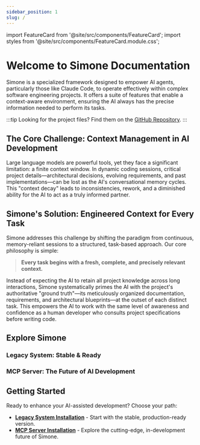 ```yaml
---
sidebar_position: 1
slug: /
---
```


import FeatureCard from '@site/src/components/FeatureCard';
import styles from '@site/src/components/FeatureCard.module.css';

# Welcome to Simone Documentation

<div class="lead-paragraph">
Simone is a specialized framework designed to empower AI agents, particularly those like Claude Code, to operate effectively within complex software engineering projects. It offers a suite of features that enable a context-aware environment, ensuring the AI always has the precise information needed to perform its tasks.
</div>

:::tip
Looking for the project files? Find them on the [GitHub Repository](https://github.com/helmi/claude-simone).
:::

## The Core Challenge: Context Management in AI Development

Large language models are powerful tools, yet they face a significant limitation: a finite context window. In dynamic coding sessions, critical project details—architectural decisions, evolving requirements, and past implementations—can be lost as the AI's conversational memory cycles. This "context decay" leads to inconsistencies, rework, and a diminished ability for the AI to act as a truly informed partner.

## Simone's Solution: Engineered Context for Every Task

Simone addresses this challenge by shifting the paradigm from continuous, memory-reliant sessions to a structured, task-based approach. Our core philosophy is simple:

> **Every task begins with a fresh, complete, and precisely relevant context.**

Instead of expecting the AI to retain all project knowledge across long interactions, Simone systematically primes the AI with the project's authoritative "ground truth"—its meticulously organized documentation, requirements, and architectural blueprints—at the outset of each distinct task. This empowers the AI to work with the same level of awareness and confidence as a human developer who consults project specifications before writing code.

## Explore Simone

### Legacy System: Stable & Ready

<div class={styles.featureGrid}>
  <FeatureCard
    title="File-Based Context"
    description="Organizes project knowledge in a structured directory of Markdown files for transparent context management."
    icon="📁"
    to="/docs/legacy-system/overview"
  />
  <FeatureCard
    title="AI-Guided Commands"
    description="Utilizes human-readable Markdown files as detailed instructions for AI agents to execute complex tasks."
    icon="🤖"
    to="/docs/legacy-system/command-reference/initialize"
  />
  <FeatureCard
    title="Iterative Workflow"
    description="Supports a structured development cycle from planning milestones to executing and committing individual tasks."
    icon="🔄"
    to="/docs/legacy-system/workflow"
  />
</div>

### MCP Server: The Future of AI Development

<div class={styles.featureGrid}>
  <FeatureCard
    title="Protocol-Driven Interaction"
    description="Communicates with AI agents via the Model Context Protocol (MCP) for robust and standardized interactions."
    icon="⚡"
    to="/docs/mcp-server/overview"
  />
  <FeatureCard
    title="Activity Logging"
    description="Features a built-in SQLite database to persistently log all AI-assisted development activities for analysis."
    icon="📊"
    to="/docs/mcp-server/workflow"
  />
  <FeatureCard
    title="Dynamic Prompts"
    description="Leverages Handlebars templating to create highly configurable and context-aware prompts for AI agents."
    icon="✨"
    to="/docs/mcp-server/prompt-reference"
  />
</div>

## Getting Started

Ready to enhance your AI-assisted development? Choose your path:

*   [**Legacy System Installation**](/docs/getting-started/legacy-installation) - Start with the stable, production-ready version.
*   [**MCP Server Installation**](/docs/getting-started/mcp-installation) - Explore the cutting-edge, in-development future of Simone.
